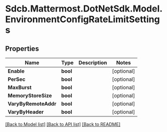 # Sdcb.Mattermost.DotNetSdk.Model.EnvironmentConfigRateLimitSettings
## Properties

Name | Type | Description | Notes
------------ | ------------- | ------------- | -------------
**Enable** | **bool** |  | [optional] 
**PerSec** | **bool** |  | [optional] 
**MaxBurst** | **bool** |  | [optional] 
**MemoryStoreSize** | **bool** |  | [optional] 
**VaryByRemoteAddr** | **bool** |  | [optional] 
**VaryByHeader** | **bool** |  | [optional] 

[[Back to Model list]](../README.md#documentation-for-models) [[Back to API list]](../README.md#documentation-for-api-endpoints) [[Back to README]](../README.md)

